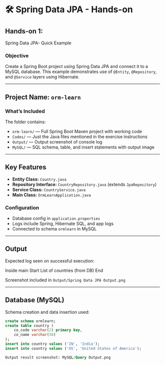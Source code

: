 # 🛠️ Spring Data JPA - Hands-on

## Hands-on 1: 
Spring Data JPA- Quick Example

### Objective
Create a Spring Boot project using Spring Data JPA and connect it to a MySQL database. This example demonstrates use of `@Entity`, `@Repository`, and `@Service` layers using Hibernate.

---

## Project Name: `orm-learn`

### What’s Included

The folder contains:
- `orm-learn/` — Full Spring Boot Maven project with working code
- `Codes/` — Just the Java files mentioned in the exercise instructions
- `Output/` — Output screenshot of console log
- `MySQL/` — SQL schema, table, and insert statements with output image

---

## Key Features

- **Entity Class:** `Country.java`
- **Repository Interface:** `CountryRepository.java` (extends `JpaRepository`)
- **Service Class:** `CountryService.java`
- **Main Class:** `OrmLearnApplication.java`

### Configuration
- Database config in `application.properties`
- Logs include Spring, Hibernate SQL, and app logs
- Connected to schema `ormlearn` in MySQL

---

## Output
Expected log seen on successful execution:

Inside main
Start
List of countries (from DB)
End


Screenshot included in `Output/Spring Data JPA Output.png`

---

## Database (MySQL)

Schema creation and data insertion used:

```sql
create schema ormlearn;
create table country (
    co_code varchar(2) primary key,
    co_name varchar(50)
);
insert into country values ('IN', 'India');
insert into country values ('US', 'United States of America');

Output result screenshot: MySQL/Query Output.png
